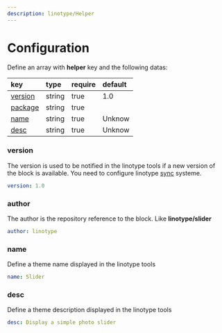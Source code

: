 ```yaml
---
description: linotype/Helper
---
```


# Configuration

Define an array with **helper** key and the following datas: 

| key | type | require | default |
| :--- | :--- | :--- | :--- |
| [version](../theme/structure.md#version) | string | true | 1.0 |
| [package](../theme/structure.md#package) | string | true |  |
| [name](../theme/structure.md#name) | string | true | Unknow |
| [desc](../theme/structure.md#desc) | string | true | Unknow |

### version

The version is used to be notified in the linotype tools if a new version of the block is available. You need to configure linotype [sync](../../tools/sync.md) systeme.

```yaml
version: 1.0
```

### author

The author is the repository reference to the block. Like **linotype/slider**

```yaml
author: linotype
```

### name

Define a theme name displayed in the linotype tools

```yaml
name: Slider
```

### desc

Define a theme description displayed in the linotype tools

```yaml
desc: Display a simple photo slider
```


